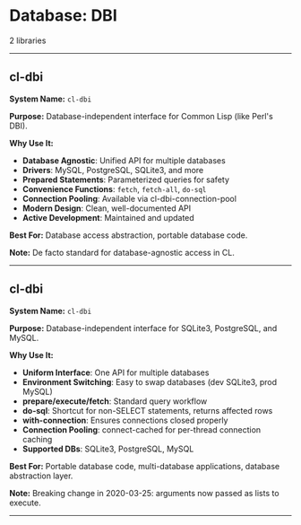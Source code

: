 # Database: DBI

2 libraries

---

## cl-dbi

**System Name:** `cl-dbi`

**Purpose:** Database-independent interface for Common Lisp (like Perl's DBI).

**Why Use It:**
- **Database Agnostic**: Unified API for multiple databases
- **Drivers**: MySQL, PostgreSQL, SQLite3, and more
- **Prepared Statements**: Parameterized queries for safety
- **Convenience Functions**: `fetch`, `fetch-all`, `do-sql`
- **Connection Pooling**: Available via cl-dbi-connection-pool
- **Modern Design**: Clean, well-documented API
- **Active Development**: Maintained and updated

**Best For:** Database access abstraction, portable database code.

**Note:** De facto standard for database-agnostic access in CL.

---


## cl-dbi

**System Name:** `cl-dbi`

**Purpose:** Database-independent interface for SQLite3, PostgreSQL, and MySQL.

**Why Use It:**
- **Uniform Interface**: One API for multiple databases
- **Environment Switching**: Easy to swap databases (dev SQLite3, prod MySQL)
- **prepare/execute/fetch**: Standard query workflow
- **do-sql**: Shortcut for non-SELECT statements, returns affected rows
- **with-connection**: Ensures connections closed properly
- **Connection Pooling**: connect-cached for per-thread connection caching
- **Supported DBs**: SQLite3, PostgreSQL, MySQL

**Best For:** Portable database code, multi-database applications, database abstraction layer.

**Note:** Breaking change in 2020-03-25: arguments now passed as lists to execute.

---


